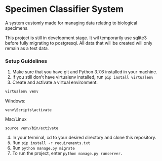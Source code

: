 # Specimen Classifier System

A system customly made for managing data relating to biological specimens.

This project is still in development stage. It wil temporarily use sqlite3 before fully migrating to postgresql.
All data that will be created will only remain as a test data.

### Setup Guidelines

1. Make sure that you have git and Python 3.7.6 installed in your machine.
2. If you still don't have virtualenv installed, run `pip install virtualenv`
3. Create and activate a virtual environment.
```bash
virtualenv venv
```

Windows:
```
venv\Scripts\activate
```

Mac/Linux
```
source venv/bin/activate
```

4. In your terminal, cd to your desired directory and clone this repository.
5. Run `pip install -r requirements.txt`
6. Run `python manage.py migrate`
7. To run the project, enter `python manage.py runserver.`
